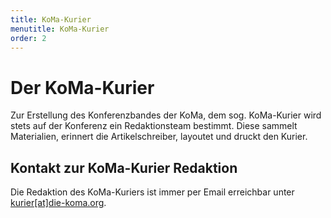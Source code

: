 ```yaml
---
title: KoMa-Kurier
menutitle: KoMa-Kurier
order: 2
---
```


# Der KoMa-Kurier

Zur Erstellung des Konferenzbandes der KoMa, dem sog. KoMa-Kurier wird stets auf der Konferenz ein Redaktionsteam bestimmt. Diese sammelt Materialien, erinnert die Artikelschreiber, layoutet und druckt den Kurier.

## Kontakt zur KoMa-Kurier Redaktion

Die Redaktion des KoMa-Kuriers ist immer per Email erreichbar unter [kurier[at]die-koma.org](mailto:kurier@die-koma.org).
